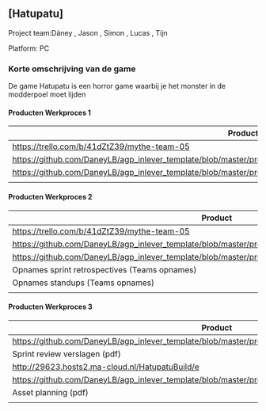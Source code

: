 ## [Hatupatu]
Project team:Dáney , Jason , Simon , Lucas , Tijn

Platform:
PC

### Korte omschrijving van de game
De game Hatupatu is een horror game waarbij je het monster in de modderpoel moet lijden

#### Producten Werkproces 1
| Product  | Link |
| ------ |  ------ |
| https://trello.com/b/41dZtZ39/mythe-team-05 | [Backlog]
| https://github.com/DaneyLB/agp_inlever_template/blob/master/producten/Logboek%20Mythe%20Daney.pdf                | [Logboek]
| https://github.com/DaneyLB/agp_inlever_template/blob/master/producten/HatuPatu%20In%20The%20Dark%20Forest.pdf             | [GameDesignDoc]
|<img width=500/>|<img width=300/>|
   
#### Producten Werkproces 2
| Product  | Link |
| ------ |  ------ |
| https://trello.com/b/41dZtZ39/mythe-team-05    | [Backlog]
| https://github.com/DaneyLB/agp_inlever_template/blob/master/producten/sprintreview01_team05.pdf                   | [RetrospectiveVerslagen]
| https://github.com/DaneyLB/agp_inlever_template/blob/master/producten/Logboek%20Mythe%20Daney.pdf                                          | [Logboek]
| Opnames sprint retrospectives (Teams opnames)             | [Folder op teams]
| Opnames standups (Teams opnames)                          | [Folder op teams]
|<img width=500/>|<img width=300/>|
   
#### Producten Werkproces 3
| Product  | Link |
| ------ |  ------ |
| https://github.com/DaneyLB/agp_inlever_template/blob/master/producten/sprintreview02_team05.pdf  | [RetrospectiveVerslagen]
| Sprint review verslagen (pdf)         | [ReviewVerslagen]
| http://29623.hosts2.ma-cloud.nl/HatupatuBuild/e  | [Prototype]
| https://github.com/DaneyLB/agp_inlever_template/blob/master/producten/Logboek%20Mythe%20Daney.pdf                   | [Logboek]
| Asset planning (pdf)                  | [AssetPlanning]
|<img width=500/>|<img width=300/>|

   [Backlog]: <https://trello.com/b/hik72z4q/mythe-2019-voorbeeld-trello>
   [Logboek]: <https://github.com/BerendWeij/agp_inlever_template/blob/master/producten/logboek.pdf>
   [GameDesignDoc]: <https://github.com/BerendWeij/agp_inlever_template/blob/master/producten/GameDesignDoc.pdf>
   [RetrospectiveVerslagen]: <https://github.com/BerendWeij/agp_inlever_template/blob/master/producten/RetrospectiveVerslagen.pdf>
   [ReviewVerslagen]: <https://github.com/BerendWeij/agp_inlever_template/blob/master/producten/ReviewVerslagen.pdf>
   [Prototype]: <https://www.mijnmytheprototype.nl>
   [Folder op teams]: <https://www.linknaarmijnfolderopteams.nl>
   [AssetPlanning]: <https://github.com/BerendWeij/agp_inlever_template/blob/master/producten/AssetPlanning.pdf>
   
